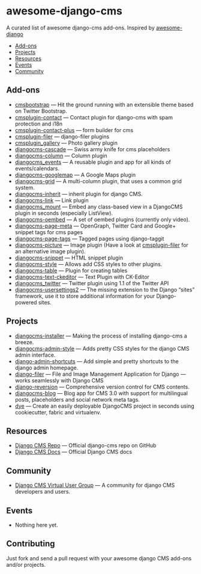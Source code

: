 awesome-django-cms
==================

A curated list of awesome django-cms add-ons. Inspired by [awesome-django](https://github.com/rosarior/awesome-django)

- [Add-ons](#addons)
- [Projects](#projects)
- [Resources](#resources)
- [Events](#events)
- [Community](#community)

## Add-ons

- [cmsbootstrap](https://github.com/aptivate/cmsbootstrap) — Hit the ground running with an extensible theme based on Twitter Bootstrap.
- [cmsplugin-contact](https://github.com/maccesch/cmsplugin-contact) —  Contact plugin for django-cms with spam protection and i18n
- [cmsplugin-contact-plus](https://github.com/arteria/cmsplugin-contact-plus) — form builder for cms
- [cmsplugin-filer](https://github.com/stefanfoulis/cmsplugin-filer) — django-filer plugins
- [cmsplugin_gallery](https://github.com/centralniak/cmsplugin_gallery) — Photo gallery plugin
- [djangocms-cascade](https://github.com/jrief/djangocms-cascade) — Swiss army knife for cms placeholders
- [djangocms-column](https://github.com/divio/djangocms-column) — Column plugin
- [djangocms_events](https://github.com/aptivate/djangocms_events) — A reusable plugin and app for all kinds of events/calendars.
- [djangocms-googlemap](https://github.com/divio/djangocms-googlemap) — A Google Maps plugin
- [djangocms-grid](https://github.com/divio/djangocms-grid) — A multi-column plugin, that uses a common grid system.
- [djangocms-inherit](https://github.com/divio/djangocms-inherit) — inherit plugin for django CMS.
- [djangocms-link](https://github.com/divio/djangocms-link) — Link plugin
- [djangocms_mount](https://github.com/aptivate/djangocms_mount) — Embed any class-based view in a DjangoCMS plugin in seconds (especially ListView).
- [djangocms-oembed](https://github.com/divio/djangocms-oembed) — A set of oembed plugins (currently only video).
- [djangocms-page-meta](https://github.com/nephila/djangocms-page-meta) — OpenGraph, Twitter Card and Google+ snippet tags for cms pages
- [djangocms-page-tags](https://github.com/nephila/djangocms-page-tags) — Tagged pages using django-taggit
- [djangocms-picture](https://github.com/divio/djangocms-picture) — Image plugin (Have a look at [cmsplugin-filer](https://github.com/stefanfoulis/cmsplugin-filer/tree/develop/cmsplugin_filer_image) for an alternative image plugin).
- [djangocms-snippet](https://github.com/divio/djangocms-snippet) — HTML snippet plugin
- [djangocms-style](https://github.com/divio/djangocms-style) — Allows add CSS styles to other plugins.
- [djangocms-table](https://github.com/divio/djangocms-table) — Plugin for creating tables
- [djangocms-text-ckeditor](https://github.com/divio/djangocms-text-ckeditor) — Text Plugin with CK-Editor
- [djangocms_twitter](https://github.com/nephila/djangocms_twitter) — Twitter plugin using 1.1 of the Twitter API
- [djangocms-usersettings2](https://github.com/mishbahr/djangocms-usersettings2) — The missing extension to the Django “sites” framework, use it to store additional information for your Django-powered sites.


## Projects

- [djangocms-installer](https://github.com/nephila/djangocms-installer) — Making the process of installing django-cms a breeze.
- [djangocms-admin-style](https://github.com/divio/djangocms-admin-style) — Adds pretty CSS styles for the django CMS admin interface.
- [django-admin-shortcuts](https://github.com/alesdotio/django-admin-shortcuts) — Add simple and pretty shortcuts to the django admin homepage.
- [django-filer](https://github.com/stefanfoulis/django-filer) — File and Image Management Application for Django — works seamlessly with Django CMS
- [django-reversion](https://github.com/etianen/django-reversion) — Comprehensive version control for CMS contents.
- [djangocms-blog](https://github.com/nephila/djangocms-blog) — Blog app for CMS 3.0 with support for multilingual posts, placeholders and social network meta tags.
- [dye](https://github.com/aptivate/dye) — Create an easily deployable DjangoCMS project in seconds using cookiecutter, fabric and virtualenv.

## Resources
 - [Django CMS Repo](https://github.com/divio/django-cms) — Official django-cms repo on GitHub
 - [Django CMS Docs](http://docs.django-cms.org/) — Official Django CMS docs
 
## Community

* [Django CMS Virtual User Group](https://plus.google.com/u/1/communities/107689498573071376044) — A community for django CMS developers and users.

## Events
  - Nothing here yet.

## Contributing

Just fork and send a pull request with your awesome django CMS add-ons and/or projects.

